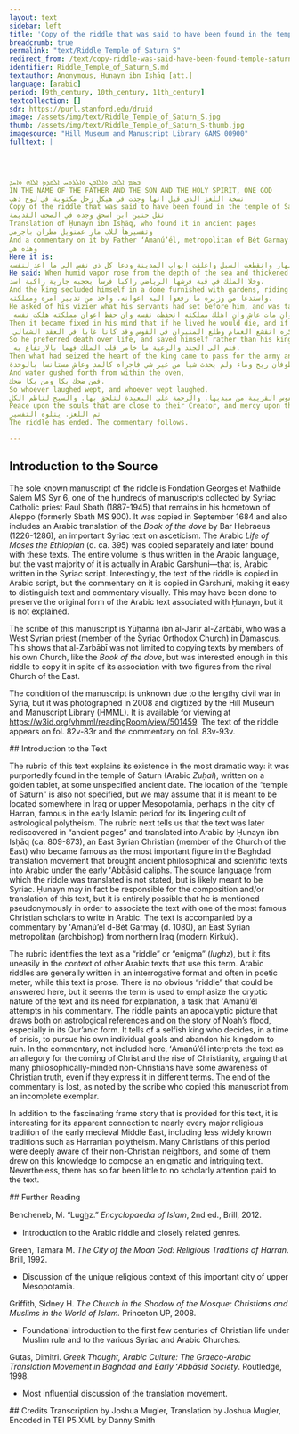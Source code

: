 ```yaml
---
layout: text
sidebar: left
title: 'Copy of the riddle that was said to have been found in the temple of Saturn written on a golden tablet | نسخة اللغز الذي قيل انها وجدت في هيكل زحل مكتوبة في لوح ذهب'
breadcrumb: true
permalink: "text/Riddle_Temple_of_Saturn_S"
redirect_from: /text/copy-riddle-was-said-have-been-found-temple-saturn-written-golden-tablet
identifier: Riddle_Temple_of_Saturn_S.md
textauthor: Anonymous, Ḥunayn ibn Isḥāq [att.]
language: [arabic]
period: [9th_century, 10th_century, 11th_century]
textcollection: []
sdr: https://purl.stanford.edu/druid 
image: /assets/img/text/Riddle_Temple_of_Saturn_S.jpg
thumb: /assets/img/text/Riddle_Temple_of_Saturn_S-thumb.jpg
imagesource: "Hill Museum and Manuscript Library GAMS 00900"
fulltext: |
  



ܒܣܡ ܐܠܐܒ ܘܐܠܐܒܢ ܘܐܠܪܘܚ ܐܠܩܕܤ ܐܠܐܗ ܘܐܚܕ
IN THE NAME OF THE FATHER AND THE SON AND THE HOLY SPIRIT, ONE GOD
نسخة اللغز الذي قيل انها وجدت في هيكل زحل مكتوبة في لوح ذهب
Copy of the riddle that was said to have been found in the temple of Saturn written on a golden tablet
نقل حنين ابن اسحق وجده في الصحف القديمة
Translation of Ḥunayn ibn Isḥāq, who found it in ancient pages
وتفسيرها للاب مار عمنويل مطران باجرمي
And a commentary on it by Father ʻAmanúʼél, metropolitan of Bét Garmay
وهذه هي
Here it is:
قال اذا ما صعد البخار الرطب من قعر البحر وانعقد في الجو سحابا هاطلا فجرت الاودية ولثقت الطرق واظلم نور الشمس والقمر فلم يعرف الليل من النهار وانقطعت السبل واغلقت ابواب المدينة ودعا كل ذي نفس الى ما اعد لنفسه.
He said: When humid vapor rose from the depth of the sea and thickened in the air as clouds, coursing down so that the riverbeds flowed, the pathways were turned to mud, and the light of the sun and the moon grew dark, so night was not known from day, the roads were cut off, and the gates of the city were closed, and everyone with a soul called upon what they had prepared for themselves. 
وخلا الملك في قبة فرشها الرياضي راكبا فرسا يحجبه جارية راكبة اسد.
And the king secluded himself in a dome furnished with gardens, riding a horse that he kept hidden like a slave woman riding a lion.
واستدعا من وزيره ما رفعوا اليه اعوانه. واخذ من تدبير امره ومملكته.
He asked of his vizier what his servants had set before him, and was taken up with the administration of his affairs and his kingdom.
 فاستقر الامر عنده انه ان عاش مات وان مات عاش وان اهلك مملكته انحفظت نفسه وان حفظ اعوان مملكته هلكت نفسه.
Then it became fixed in his mind that if he lived he would die, and if he died he would live, and if he destroyed his kingdom, his soul would be saved, and if he saved the servants of his kingdom, his soul would be destroyed.
 فاثر الموت على الحياة وحفظ نفسه على مملكته ورعيته وفي تضاعيف فكره انقشع الغمام وطلع المنيران في القوس وقد كانا غابا في العقد الشمالي.
So he preferred death over life, and saved himself rather than his kingdom and his subjects. Between the lines of his thought the clouds were scattered, and the two lights rose in Sagittarius after they had been hidden away in the northern node.
 فتم الى الجند والرعية ما خامر قلب الملك فهما بالارتفاع به.
Then what had seized the heart of the king came to pass for the army and the subjects, so they were being wiped out by it.
وفار التنور من الصنوبرة فارسل عليهم طوفان ريح وماء ولم يحدث شيا من غير شي فاجراه كالمد وعاش مستانسا بالوحدة.
And water gushed forth from within the oven,
فمن ضحك بكا ومن بكا ضحك.
So whoever laughed wept, and whoever wept laughed.
والسلم على النفوس القريبة من مبديها. والرحمة على البعيدة لتلحق بها. والسبح لناظم الكل
Peace upon the souls that are close to their Creator, and mercy upon those far away so that they might catch up to them, and glory to the one who arranges all things.
تم اللغز. يتلوه التفسير
The riddle has ended. The commentary follows.

--- 
```

## Introduction to the Source 
<p>The sole known manuscript of the riddle is Fondation Georges et Mathilde Salem MS Syr 6, one of the hundreds of manuscripts collected by Syriac Catholic priest Paul Sbath (1887-1945) that remains in his hometown of Aleppo (formerly Sbath MS 900). It was copied in September 1684 and also includes an Arabic translation of the <em>Book of the dove</em> by Bar Hebraeus (1226-1286), an important Syriac text on asceticism. The Arabic <em>Life of Moses the Ethiopian </em>(d. ca. 395) was copied separately and later bound with these texts. The entire volume is thus written in the Arabic language, but the vast majority of it is actually in Arabic Garshuni—that is, Arabic written in the Syriac script. Interestingly, the text of the riddle is copied in Arabic script, but the commentary on it is copied in Garshuni, making it easy to distinguish text and commentary visually. This may have been done to preserve the original form of the Arabic text associated with Ḥunayn, but it is not explained.</p> <p>The scribe of this manuscript is Yūḥanná ibn al-Jarīr al-Zarbābī, who was a West Syrian priest (member of the Syriac Orthodox Church) in Damascus. This shows that al-Zarbābī was not limited to copying texts by members of his own Church, like the <em>Book of the dove</em>, but was interested enough in this riddle to copy it in spite of its association with two figures from the rival Church of the East.</p> <p>The condition of the manuscript is unknown due to the lengthy civil war in Syria, but it was photographed in 2008 and digitized by the Hill Museum and Manuscript Library (HMML). It is available for viewing at <a href="https://w3id.org/vhmml/readingRoom/view/501459">https://w3id.org/vhmml/readingRoom/view/501459</a>. The text of the riddle appears on fol. 82v-83r and the commentary on fol. 83v-93v.</p>
## Introduction to the Text 
<p dir="ltr" id="docs-internal-guid-c87a2563-7fff-0d0b-ae19-53404f6b539c">The rubric of this text explains its existence in the most dramatic way: it was purportedly found in the temple of Saturn (Arabic <em>Zuḥal</em>), written on a golden tablet, at some unspecified ancient date. The location of the “temple of Saturn” is also not specified, but we may assume that it is meant to be located somewhere in Iraq or upper Mesopotamia, perhaps in the city of Harran, famous in the early Islamic period for its lingering cult of astrological polytheism. The rubric next tells us that the text was later rediscovered in “ancient pages” and translated into Arabic by Ḥunayn ibn Isḥāq (ca. 809-873), an East Syrian Christian (member of the Church of the East) who became famous as the most important figure in the Baghdad translation movement that brought ancient philosophical and scientific texts into Arabic under the early ʻAbbāsid caliphs. The source language from which the riddle was translated is not stated, but is likely meant to be Syriac. Ḥunayn may in fact be responsible for the composition and/or translation of this text, but it is entirely possible that he is mentioned pseudonymously in order to associate the text with one of the most famous Christian scholars to write in Arabic. The text is accompanied by a commentary by ʻAmanúʼél d-Bét Garmay (d. 1080), an East Syrian metropolitan (archbishop) from northern Iraq (modern Kirkuk).</p> <p dir="ltr" id="docs-internal-guid-bc378564-7fff-7998-3cfa-52153aa54ab0">The rubric identifies the text as a “riddle” or “enigma” (<em>lughz</em>), but it fits uneasily in the context of other Arabic texts that use this term. Arabic riddles are generally written in an interrogative format and often in poetic meter, while this text is prose. There is no obvious “riddle” that could be answered here, but it seems the term is used to emphasize the cryptic nature of the text and its need for explanation, a task that ʻAmanúʼél attempts in his commentary. The riddle paints an apocalyptic picture that draws both on astrological references and on the story of Noah’s flood, especially in its Qur’anic form. It tells of a selfish king who decides, in a time of crisis, to pursue his own individual goals and abandon his kingdom to ruin. In the commentary, not included here, ʻAmanúʼél interprets the text as an allegory for the coming of Christ and the rise of Christianity, arguing that many philosophically-minded non-Christians have some awareness of Christian truth, even if they express it in different terms. The end of the commentary is lost, as noted by the scribe who copied this manuscript from an incomplete exemplar.</p> <p dir="ltr" id="docs-internal-guid-cdf50f64-7fff-d2fc-e440-a8f4ba2afb2a">In addition to the fascinating frame story that is provided for this text, it is interesting for its apparent connection to nearly every major religious tradition of the early medieval Middle East, including less widely known traditions such as Harranian polytheism. Many Christians of this period were deeply aware of their non-Christian neighbors, and some of them drew on this knowledge to compose an enigmatic and intriguing text. Nevertheless, there has so far been little to no scholarly attention paid to the text.</p>
## Further Reading 
<p dir="ltr" id="docs-internal-guid-cab418cc-7fff-cba4-78c4-16448d0c4547">Bencheneb, M. “Lug̲h̲z.” <em>Encyclopaedia of Islam</em>, 2nd ed., Brill, 2012.</p> <ul dir="ltr"> <li>Introduction to the Arabic riddle and closely related genres.</li> </ul> <p dir="ltr">Green, Tamara M. <em>The City of the Moon God: Religious Traditions of Harran</em>. Brill, 1992.</p> <ul dir="ltr"> <li>Discussion of the unique religious context of this important city of upper Mesopotamia.</li> </ul> <p dir="ltr">Griffith, Sidney H. <em>The Church in the Shadow of the Mosque: Christians and Muslims in the World of Islam.</em> Princeton UP, 2008.</p> <ul dir="ltr"> <li>Foundational introduction to the first few centuries of Christian life under Muslim rule and to the various Syriac and Arabic Churches.</li> </ul> <p>Gutas, Dimitri. <em>Greek Thought, Arabic Culture: The Graeco-Arabic Translation Movement in Baghdad and Early ʻAbbāsid Society</em>. Routledge, 1998.</p> <ul> <li>Most influential discussion of the translation movement.</li> </ul>
## Credits
Transcription by Joshua Mugler, Translation by Joshua Mugler, Encoded in TEI P5 XML by Danny Smith
